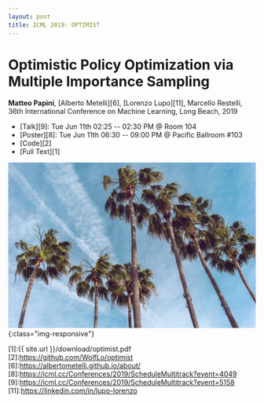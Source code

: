 ```yaml
---
layout: post
title: ICML 2019: OPTIMIST
---
```


# Optimistic Policy Optimization via Multiple Importance Sampling

**Matteo Papini**, [Alberto Metelli][6], [Lorenzo Lupo][11], Marcello Restelli, 36th International Conference on Machine Learning, Long Beach, 2019

* [Talk][9]: Tue Jun 11th 02:25 -- 02:30 PM @ Room 104 
* [Poster][8]: Tue Jun 11th 06:30 -- 09:00 PM @ Pacific Ballroom #103  
* [Code][2]
* [Full Text][1]

![image-title-here](../images/palms.jpg){:class="img-responsive"}

[1]:{{ site.url }}/download/optimist.pdf
[2]:https://github.com/WolfLo/optimist
[6]:https://albertometelli.github.io/about/
[8]:https://icml.cc/Conferences/2019/ScheduleMultitrack?event=4049
[9]:https://icml.cc/Conferences/2019/ScheduleMultitrack?event=5158
[11]:https://linkedin.com/in/lupo-lorenzo
